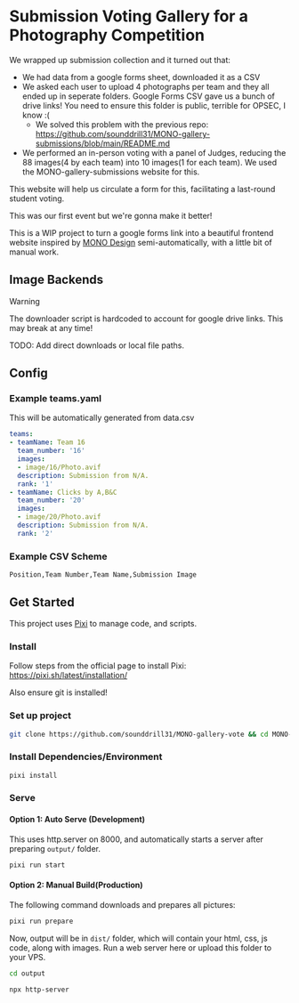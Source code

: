 # Submission Voting Gallery for a Photography Competition
We wrapped up submission collection and it turned out that:
- We had data from a google forms sheet, downloaded it as a CSV
- We asked each user to upload 4 photographs per team and they all ended up in seperate folders. Google Forms CSV gave us a bunch of drive links! You need to ensure this folder is public, terrible for OPSEC, I know :(
    - We solved this problem with the previous repo: https://github.com/sounddrill31/MONO-gallery-submissions/blob/main/README.md
- We performed an in-person voting with a panel of Judges, reducing the 88 images(4 by each team) into 10 images(1 for each team). We used the MONO-gallery-submissions website for this. 

This website will help us circulate a form for this, facilitating a last-round student voting. 

This was our first event but we're gonna make it better!

This is a WIP project to turn a google forms link into a beautiful frontend website inspired by [MONO Design](https://mono.layogtima.com/) semi-automatically, with a little bit of manual work.


## Image Backends
> [!WARNING]
> The downloader script is hardcoded to account for google drive links. This may break at any time!

TODO: Add direct downloads or local file paths.

## Config

### Example teams.yaml
This will be automatically generated from data.csv
```yml
teams:
- teamName: Team 16
  team_number: '16'
  images:
  - image/16/Photo.avif
  description: Submission from N/A.
  rank: '1'
- teamName: Clicks by A,B&C
  team_number: '20'
  images:
  - image/20/Photo.avif
  description: Submission from N/A.
  rank: '2'
```

### Example CSV Scheme
```csv
Position,Team Number,Team Name,Submission Image
```

## Get Started
This project uses [Pixi](https://pixi.sh/latest/) to manage code, and scripts. 

### Install
Follow steps from the official page to install Pixi: https://pixi.sh/latest/installation/

Also ensure git is installed! 

### Set up project
```bash
git clone https://github.com/sounddrill31/MONO-gallery-vote && cd MONO-gallery-vote
```

### Install Dependencies/Environment

```bash
pixi install
```

### Serve
#### Option 1: Auto Serve (Development)
This uses http.server on 8000, and automatically starts a server after preparing `output/` folder.

```bash
pixi run start
```

#### Option 2: Manual Build(Production)
The following command downloads and prepares all pictures:
```bash
pixi run prepare
```

Now, output will be in `dist/` folder, which will contain your html, css, js code, along with images. Run a web server here or upload this folder to your VPS.
```bash
cd output
```

```bash
npx http-server
``` 